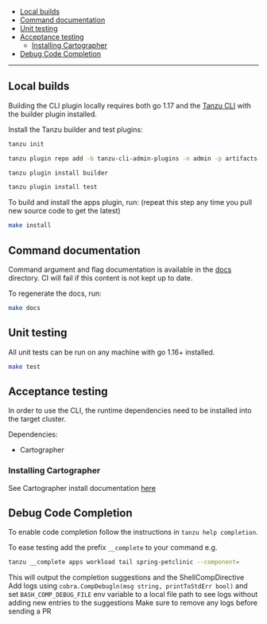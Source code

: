 - [Local builds](#local-builds)
- [Command documentation](#command-documentation)
- [Unit testing](#unit-testing)
- [Acceptance testing](#acceptance-testing)
  - [Installing Cartographer](#installing-cartographer)
- [Debug Code Completion](#debug-code-completion)

---

## Local builds

Building the CLI plugin locally requires both go 1.17 and the [Tanzu CLI](https://github.com/vmware-tanzu/tanzu-framework/tree/main/cmd/cli#installation) with the builder plugin installed.

Install the Tanzu builder and test plugins:

```sh
tanzu init
```

```sh
tanzu plugin repo add -b tanzu-cli-admin-plugins -n admin -p artifacts-admin
```

```sh
tanzu plugin install builder
```

```sh
tanzu plugin install test
```

To build and install the apps plugin, run: (repeat this step any time you pull new source code to get the latest)

```sh
make install
```

## Command documentation

Command argument and flag documentation is available in the [docs](./docs/tanzu_apps.md) directory. CI will fail if this content is not kept up to date.

To regenerate the docs, run:

```sh
make docs
```

## Unit testing

All unit tests can be run on any machine with go 1.16+ installed.

```sh
make test
```

## Acceptance testing

In order to use the CLI, the runtime dependencies need to be installed into the target cluster.

Dependencies:
- Cartographer

### Installing Cartographer

See Cartographer install documentation [here](https://github.com/vmware-tanzu/cartographer#installation) 

## Debug Code Completion

To enable code completion follow the instructions in `tanzu help completion`.

To ease testing add the prefix `__complete` to your command e.g.
```sh
tanzu __complete apps workload tail spring-petclinic --component=
```
This will output the completion suggestions and the ShellCompDirective
Add logs using `cobra.CompDebugln(msg string, printToStdErr bool)` and set `BASH_COMP_DEBUG_FILE` env variable to a local file path to see logs without adding new entries to the suggestions
Make sure to remove any logs before sending a PR